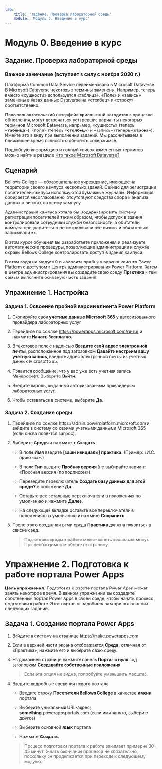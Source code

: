 ```yaml
---
lab:
    title: 'Задание. Проверка лабораторной среды'
    module: 'Модуль 0. Введение в курс'
---
```


Модуль 0. Введение в курс
=================================

## Задание. Проверка лабораторной среды

### Важное замечание (вступает в силу с ноября 2020 г.)
Платформа Common Data Service переименована в Microsoft Dataverse. В Microsoft Dataverse некоторые термины заменены. Например, теперь вместо «сущности» используется «таблица». «Поле» и «запись» заменены в базах данных Dataverse на «столбец» и «строку» соответственно.

Пока пользовательский интерфейс приложений находится в процессе обновления, могут встречаться устаревшие варианты некоторых терминов Microsoft Dataverse, например, «сущность» (теперь «**таблица**»), «поле» (теперь «**столбец**») и «запись» (теперь «**строка**»). Имейте это в виду при выполнении заданий. Мы рассчитываем в ближайшее время полностью обновить содержимое. 

Подробную информацию и полный список измененных терминов можно найти в разделе [Что такое Microsoft Dataverse?](https://docs.microsoft.com/ru-ru/powerapps/maker/common-data-service/data-platform-intro#terminology-updates)

Сценарий
--------

Bellows College — образовательное учреждение, имеющее на территории своего кампуса несколько зданий. Сейчас для регистрации посетителей кампуса используются бумажные журналы. Информация собирается несогласованно, отсутствуют средства сбора и анализа данных о визитах по всему кампусу.

Администрация кампуса хотела бы модернизировать систему регистрации посетителей таким образом, чтобы допуск в здания контролировали сотрудники службы безопасности, а обитатели кампуса предварительно регистрировали все визиты и обязательно записывали их.

В этом курсе обучения вы разработаете приложения и реализуете автоматические процедуры, позволяющие администрации и службе охраны Bellows College контролировать доступ в здания кампуса.

В этом задании модуля 0 вы освоите пробную версию клиента Power Platform с доступом к Центру администрирования Power Platform. Затем в центре администрирования вы создадите свою среду **Практика** и тем самым выполните основную часть задания.

## Упражнение 1. Настройка

### Задача 1. Освоение пробной версии клиента Power Platform

1. Скопируйте свои **учетные данные Microsoft 365** у авторизованного провайдера лабораторных услуг.

2. Перейдите по ссылке <https://powerapps.microsoft.com/ru-ru/> и нажмите **Начать бесплатно.**

3. В текстовое поле с надписью **Введите свой адрес электронной почты**, расположенное под заголовком **Давайте настроим вашу учетную запись**, введите адрес электронной почты из учетных данных Microsoft 365.

4. Появится сообщение, что у вас уже есть учетная запись Майкрософт. Выберите **Войти**.

5. Введите пароль, выданный авторизованным провайдером лабораторных услуг. 

6. Чтобы оставаться в системе, выберите **Да**.

### Задача 2. Создание среды

1.  Перейдите по ссылке <https://admin.powerplatform.microsoft.com> и войдите в систему со своими учетными данными Microsoft 365 (если снова появится запрос).

2. Выберите **Среды** и нажмите **+ Cоздать**.

    - В поле **Имя** введите **[ваши инициалы] практика**. (Пример: «И.С. практика».)
    
    - В поле **Тип** введите **Пробная версия** (не выбирайте вариант «Пробная версия (по подписке)»).
    
    - Переведите переключатель **Создать базу данных для этой среды?** в положение **Да**.
    
    - Оставьте все остальные переключатели в положениях по умолчанию и нажмите **Далее**.
    
    - На следующей вкладке оставьте все переключатели в положениях по умолчанию и нажмите **Сохранить**.

3. После этого созданная вами среда **Практика** должна появиться в списке сред. 

    > Подготовка среды к работе может занять несколько минут. При необходимости обновите страницу.

# Упражнение 2. Подготовка к работе портала Power Apps

**Цель упражнения.** Подготовка к работе портала Power Apps может занять некоторое время. В данном упражнении вы создадите собственный портал Power Apps в своей среде, чтобы начать процесс подготовки к работе. Этот портал понадобится вам при выполнении следующих заданий.

## Задача 1. Создание портала Power Apps

1.  Войдите в систему на странице <https://make.powerapps.com>

2.  Если в верхней части экрана отображается **Среда**, отличная от «Практика», нажмите его и выберите свою среду.

3.  На домашней странице нажмите панель **Портал с нуля** под заголовком **Создавайте собственные приложения**

    > Если эта опция не видна, попробуйте уменьшить масштаб.

4.  Введите подробные сведения нового портала

    -   Введите строку **Посетители Bellows College** в качестве **имени** портала

    -   Выберите уникальный URL-адрес; **something**.powerappsportals.com (если имя занято, выберите другое)

    -   Выберите основной **язык** портала

    -   Нажмите **Создать**.

    > Процесс подготовки портала к работе занимает примерно 30–45 минут. Ждать окончания процесса не обязательно, поскольку он продолжается при переходе к следующему модулю.
